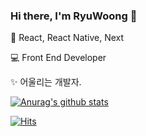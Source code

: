 ### Hi there, I'm RyuWoong 👋

📖 React, React Native, Next

💻 Front End Developer

✨ 어울리는 개발자. 

[![Anurag's github stats](https://github-readme-stats.vercel.app/api?username=RyuWoong)](https://github.com/anuraghazra/github-readme-stats)

[![Hits](https://hits.seeyoufarm.com/api/count/incr/badge.svg?url=https%3A%2F%2Fgithub.com%2FRyuWoong%2F&count_bg=%235B8BE0&title_bg=%23555555&icon=&icon_color=%23E7E7E7&title=count&edge_flat=false)](https://hits.seeyoufarm.com)
